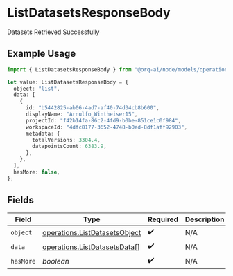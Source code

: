 # ListDatasetsResponseBody

Datasets Retrieved Successfully

## Example Usage

```typescript
import { ListDatasetsResponseBody } from "@orq-ai/node/models/operations";

let value: ListDatasetsResponseBody = {
  object: "list",
  data: [
    {
      id: "b5442825-ab06-4ad7-af40-74d34cb8b600",
      displayName: "Arnulfo_Wintheiser15",
      projectId: "f42b14fa-86c2-4fd9-b0be-851ce1c0f984",
      workspaceId: "4dfc8177-3652-4748-b0ed-8df1aff92903",
      metadata: {
        totalVersions: 3304.4,
        datapointsCount: 6383.9,
      },
    },
  ],
  hasMore: false,
};
```

## Fields

| Field                                                                          | Type                                                                           | Required                                                                       | Description                                                                    |
| ------------------------------------------------------------------------------ | ------------------------------------------------------------------------------ | ------------------------------------------------------------------------------ | ------------------------------------------------------------------------------ |
| `object`                                                                       | [operations.ListDatasetsObject](../../models/operations/listdatasetsobject.md) | :heavy_check_mark:                                                             | N/A                                                                            |
| `data`                                                                         | [operations.ListDatasetsData](../../models/operations/listdatasetsdata.md)[]   | :heavy_check_mark:                                                             | N/A                                                                            |
| `hasMore`                                                                      | *boolean*                                                                      | :heavy_check_mark:                                                             | N/A                                                                            |